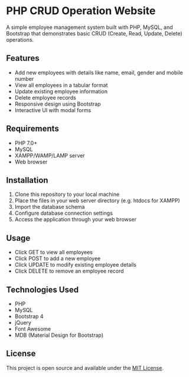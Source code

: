 # PHP CRUD Operation Website

A simple employee management system built with PHP, MySQL, and Bootstrap that demonstrates basic CRUD (Create, Read, Update, Delete) operations.

## Features

- Add new employees with details like name, email, gender and mobile number
- View all employees in a tabular format
- Update existing employee information 
- Delete employee records
- Responsive design using Bootstrap
- Interactive UI with modal forms

## Requirements

- PHP 7.0+
- MySQL
- XAMPP/WAMP/LAMP server
- Web browser

## Installation

1. Clone this repository to your local machine
2. Place the files in your web server directory (e.g. htdocs for XAMPP)
3. Import the database schema 
4. Configure database connection settings
5. Access the application through your web browser

## Usage

- Click GET to view all employees
- Click POST to add a new employee
- Click UPDATE to modify existing employee details
- Click DELETE to remove an employee record

## Technologies Used

- PHP
- MySQL
- Bootstrap 4
- jQuery
- Font Awesome
- MDB (Material Design for Bootstrap)

## License

This project is open source and available under the [MIT License](LICENSE).
